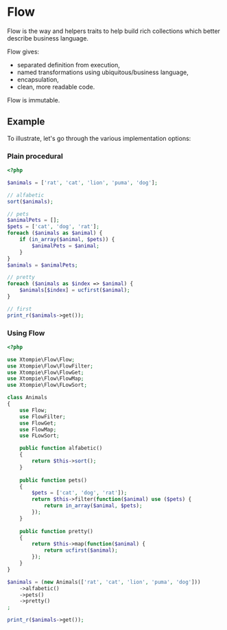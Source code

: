 # Flow

Flow is the way and helpers traits to help build rich collections which better describe business language.

Flow gives:
- separated definition from execution,
- named transformations using ubiquitous/business language,
- encapsulation,
- clean, more readable code.

Flow is immutable.

## Example

To illustrate, let's go through the various implementation options:

### Plain procedural

```php
<?php

$animals = ['rat', 'cat', 'lion', 'puma', 'dog'];

// alfabetic 
sort($animals);

// pets
$animalPets = [];
$pets = ['cat', 'dog', 'rat'];
foreach ($animals as $animal) {
    if (in_array($animal, $pets)) {
        $animalPets = $animal; 
    }
}
$animals = $animalPets;

// pretty
foreach ($animals as $index => $animal) {
    $animals[$index] = ucfirst($animal);
}

// first
print_r($animals->get());
```

### Using Flow

```php
<?php

use Xtompie\Flow\Flow;
use Xtompie\Flow\FlowFilter;
use Xtompie\Flow\FlowGet;
use Xtompie\Flow\FlowMap;
use Xtompie\Flow\FLowSort;

class Animals
{
    use Flow;
    use FlowFilter;
    use FlowGet;
    use FlowMap;
    use FLowSort;

    public function alfabetic()
    {
        return $this->sort();
    }
    
    public function pets()
    {
        $pets = ['cat', 'dog', 'rat']);
        return $this->filter(function($animal) use ($pets) {
            return in_array($animal, $pets);
        });
    }
    
    public function pretty()
    {
        return $this->map(function($animal) {
            return ucfirst($animal);
        });
    }
}

$animals = (new Animals(['rat', 'cat', 'lion', 'puma', 'dog']))
    ->alfabetic()
    ->pets()
    ->pretty()
;

print_r($animals->get());
```